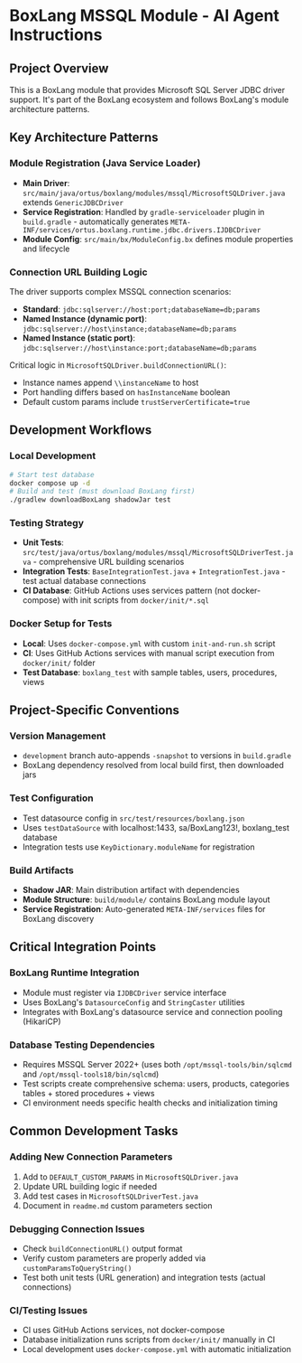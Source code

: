 # BoxLang MSSQL Module - AI Agent Instructions

## Project Overview
This is a BoxLang module that provides Microsoft SQL Server JDBC driver support. It's part of the BoxLang ecosystem and follows BoxLang's module architecture patterns.

## Key Architecture Patterns

### Module Registration (Java Service Loader)
- **Main Driver**: `src/main/java/ortus/boxlang/modules/mssql/MicrosoftSQLDriver.java` extends `GenericJDBCDriver`
- **Service Registration**: Handled by `gradle-serviceloader` plugin in `build.gradle` - automatically generates `META-INF/services/ortus.boxlang.runtime.jdbc.drivers.IJDBCDriver`
- **Module Config**: `src/main/bx/ModuleConfig.bx` defines module properties and lifecycle

### Connection URL Building Logic
The driver supports complex MSSQL connection scenarios:
- **Standard**: `jdbc:sqlserver://host:port;databaseName=db;params`
- **Named Instance (dynamic port)**: `jdbc:sqlserver://host\instance;databaseName=db;params`
- **Named Instance (static port)**: `jdbc:sqlserver://host\instance:port;databaseName=db;params`

Critical logic in `MicrosoftSQLDriver.buildConnectionURL()`:
- Instance names append `\\instanceName` to host
- Port handling differs based on `hasInstanceName` boolean
- Default custom params include `trustServerCertificate=true`

## Development Workflows

### Local Development
```bash
# Start test database
docker compose up -d
# Build and test (must download BoxLang first)
./gradlew downloadBoxLang shadowJar test
```

### Testing Strategy
- **Unit Tests**: `src/test/java/ortus/boxlang/modules/mssql/MicrosoftSQLDriverTest.java` - comprehensive URL building scenarios
- **Integration Tests**: `BaseIntegrationTest.java` + `IntegrationTest.java` - test actual database connections
- **CI Database**: GitHub Actions uses services pattern (not docker-compose) with init scripts from `docker/init/*.sql`

### Docker Setup for Tests
- **Local**: Uses `docker-compose.yml` with custom `init-and-run.sh` script
- **CI**: Uses GitHub Actions services with manual script execution from `docker/init/` folder
- **Test Database**: `boxlang_test` with sample tables, users, procedures, views

## Project-Specific Conventions

### Version Management
- `development` branch auto-appends `-snapshot` to versions in `build.gradle`
- BoxLang dependency resolved from local build first, then downloaded jars

### Test Configuration
- Test datasource config in `src/test/resources/boxlang.json`
- Uses `testDataSource` with localhost:1433, sa/BoxLang123!, boxlang_test database
- Integration tests use `KeyDictionary.moduleName` for registration

### Build Artifacts
- **Shadow JAR**: Main distribution artifact with dependencies
- **Module Structure**: `build/module/` contains BoxLang module layout
- **Service Registration**: Auto-generated `META-INF/services` files for BoxLang discovery

## Critical Integration Points

### BoxLang Runtime Integration
- Module must register via `IJDBCDriver` service interface
- Uses BoxLang's `DatasourceConfig` and `StringCaster` utilities
- Integrates with BoxLang's datasource service and connection pooling (HikariCP)

### Database Testing Dependencies
- Requires MSSQL Server 2022+ (uses both `/opt/mssql-tools/bin/sqlcmd` and `/opt/mssql-tools18/bin/sqlcmd`)
- Test scripts create comprehensive schema: users, products, categories tables + stored procedures + views
- CI environment needs specific health checks and initialization timing

## Common Development Tasks

### Adding New Connection Parameters
1. Add to `DEFAULT_CUSTOM_PARAMS` in `MicrosoftSQLDriver.java`
2. Update URL building logic if needed
3. Add test cases in `MicrosoftSQLDriverTest.java`
4. Document in `readme.md` custom parameters section

### Debugging Connection Issues
- Check `buildConnectionURL()` output format
- Verify custom parameters are properly added via `customParamsToQueryString()`
- Test both unit tests (URL generation) and integration tests (actual connections)

### CI/Testing Issues
- CI uses GitHub Actions services, not docker-compose
- Database initialization runs scripts from `docker/init/` manually in CI
- Local development uses `docker-compose.yml` with automatic initialization